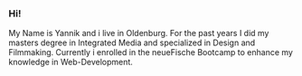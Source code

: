 ### Hi!

My Name is Yannik and i live in Oldenburg. For the past years I did my masters degree in Integrated Media and specialized in Design and Filmmaking. Currently i enrolled in the neueFische Bootcamp to enhance my knowledge in Web-Development.


<!--
**yannhn/yannhn** is a ✨ _special_ ✨ repository because its `README.md` (this file) appears on your GitHub profile.

Here are some ideas to get you started:

- 🔭 I’m currently working on ...
- 🌱 I’m currently learning ...
- 👯 I’m looking to collaborate on ...
- 🤔 I’m looking for help with ...
- 💬 Ask me about ...
- 📫 How to reach me: ...
- 😄 Pronouns: ...
- ⚡ Fun fact: ...
-->
